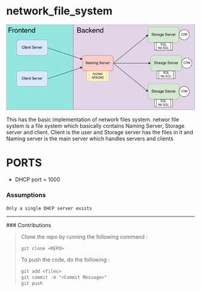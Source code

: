 # network_file_system

![Brief Overview](https://github.com/JabadeSusheelKrishna/network_file_system/blob/main/Images/Network_FIle_System_brief.png)

This has the basic implementation of network files system. networ file system is a file system which basically contains Naming Server, Storage server and client. Client is the user and Storage server has the files in it and Naming server is the main server which handles servers and clients

# PORTS
- DHCP port = 1000

### Assumptions 
` Only a single DHCP server exists `

<hr>
### Contributions

> Clone the repo by running the following command :
> ```
> git clone <REPO>
> ```
> To push the code, do the following :
> ```
> git add <files>
> git commit -m "<Commit Message>"
> git push
> ```
